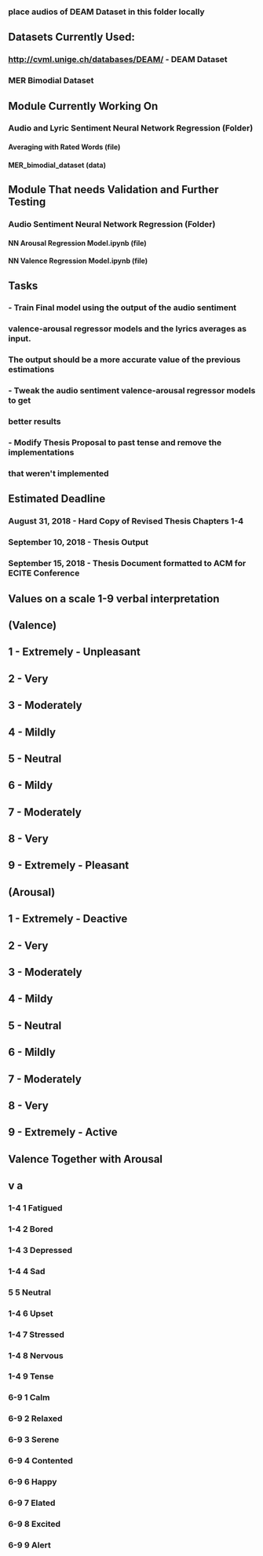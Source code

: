 ### place audios of DEAM Dataset in this folder locally

## Datasets Currently Used:
### http://cvml.unige.ch/databases/DEAM/ - DEAM Dataset
### MER Bimodial Dataset

## Module Currently Working On
### Audio and Lyric Sentiment Neural Network Regression (Folder)
#### Averaging with Rated Words (file)
#### MER_bimodial_dataset (data)

## Module That needs Validation and Further Testing
### Audio Sentiment Neural Network Regression (Folder)
#### NN Arousal Regression Model.ipynb (file)
#### NN Valence Regression Model.ipynb (file)

## Tasks
### - Train Final model using the output of the audio sentiment 
###   valence-arousal regressor models and the lyrics averages as input. 
###   The output should be a more accurate value of the previous estimations

### - Tweak the audio sentiment valence-arousal regressor models to get  
###    better results

### - Modify Thesis Proposal to past tense and remove the implementations 
###   that weren't implemented


## Estimated Deadline
### August 31, 2018 - Hard Copy of Revised Thesis Chapters 1-4
### September 10, 2018 - Thesis Output
### September 15, 2018 - Thesis Document formatted to ACM for ECITE Conference

## Values on a scale 1-9 verbal interpretation

## (Valence)

## 1 - Extremely - Unpleasant
## 2 - Very
## 3 - Moderately
## 4 - Mildly
## 5 - Neutral
## 6 - Mildy
## 7 - Moderately
## 8 - Very
## 9 - Extremely - Pleasant

## (Arousal)

## 1 - Extremely - Deactive
## 2 - Very
## 3 - Moderately
## 4 - Mildy
## 5 - Neutral
## 6 - Mildly
## 7 - Moderately
## 8 - Very
## 9 - Extremely - Active

## Valence Together with Arousal

## v a

### 1-4 1 Fatigued
### 1-4 2 Bored
### 1-4 3 Depressed
### 1-4 4 Sad
### 5 5 Neutral
### 1-4 6 Upset
### 1-4 7 Stressed
### 1-4 8 Nervous
### 1-4 9 Tense
### 6-9 1 Calm
### 6-9 2 Relaxed
### 6-9 3 Serene
### 6-9 4 Contented
### 6-9 6 Happy
### 6-9 7 Elated
### 6-9 8 Excited
### 6-9 9 Alert
